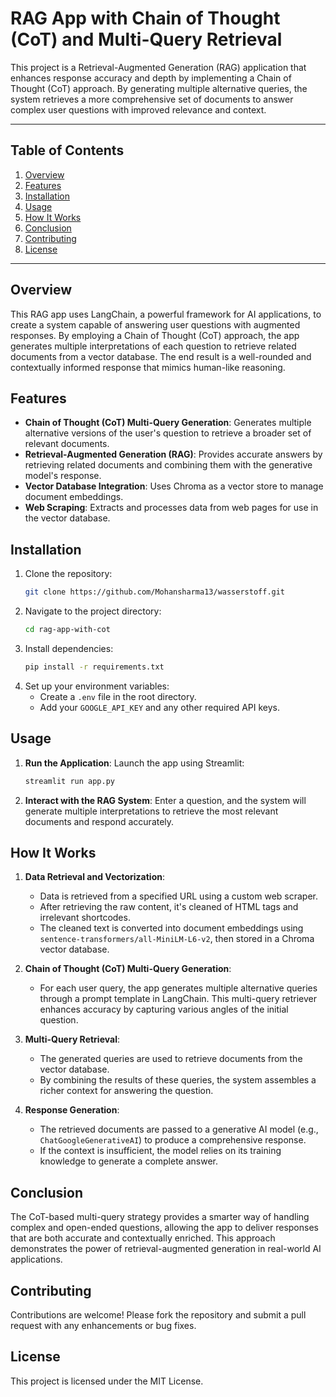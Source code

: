 # RAG App with Chain of Thought (CoT) and Multi-Query Retrieval

This project is a Retrieval-Augmented Generation (RAG) application that enhances response accuracy and depth by implementing a Chain of Thought (CoT) approach. By generating multiple alternative queries, the system retrieves a more comprehensive set of documents to answer complex user questions with improved relevance and context.

---

## Table of Contents
1. [Overview](#overview)
2. [Features](#features)
3. [Installation](#installation)
4. [Usage](#usage)
5. [How It Works](#how-it-works)
6. [Conclusion](#conclusion)
7. [Contributing](#contributing)
8. [License](#license)

---

## Overview

This RAG app uses LangChain, a powerful framework for AI applications, to create a system capable of answering user questions with augmented responses. By employing a Chain of Thought (CoT) approach, the app generates multiple interpretations of each question to retrieve related documents from a vector database. The end result is a well-rounded and contextually informed response that mimics human-like reasoning.

## Features

- **Chain of Thought (CoT) Multi-Query Generation**: Generates multiple alternative versions of the user's question to retrieve a broader set of relevant documents.
- **Retrieval-Augmented Generation (RAG)**: Provides accurate answers by retrieving related documents and combining them with the generative model's response.
- **Vector Database Integration**: Uses Chroma as a vector store to manage document embeddings.
- **Web Scraping**: Extracts and processes data from web pages for use in the vector database.

## Installation

1. Clone the repository:
    ```bash
    git clone https://github.com/Mohansharma13/wasserstoff.git
    ```
2. Navigate to the project directory:
    ```bash
    cd rag-app-with-cot
    ```
3. Install dependencies:
    ```bash
    pip install -r requirements.txt
    ```
4. Set up your environment variables:
    - Create a `.env` file in the root directory.
    - Add your `GOOGLE_API_KEY` and any other required API keys.

## Usage

1. **Run the Application**: Launch the app using Streamlit:
    ```bash
    streamlit run app.py
    ```
2. **Interact with the RAG System**: Enter a question, and the system will generate multiple interpretations to retrieve the most relevant documents and respond accurately.

## How It Works

1. **Data Retrieval and Vectorization**:
   - Data is retrieved from a specified URL using a custom web scraper.
   - After retrieving the raw content, it's cleaned of HTML tags and irrelevant shortcodes.
   - The cleaned text is converted into document embeddings using `sentence-transformers/all-MiniLM-L6-v2`, then stored in a Chroma vector database.

2. **Chain of Thought (CoT) Multi-Query Generation**:
   - For each user query, the app generates multiple alternative queries through a prompt template in LangChain. This multi-query retriever enhances accuracy by capturing various angles of the initial question.
   
3. **Multi-Query Retrieval**:
   - The generated queries are used to retrieve documents from the vector database.
   - By combining the results of these queries, the system assembles a richer context for answering the question.

4. **Response Generation**:
   - The retrieved documents are passed to a generative AI model (e.g., `ChatGoogleGenerativeAI`) to produce a comprehensive response.
   - If the context is insufficient, the model relies on its training knowledge to generate a complete answer.

## Conclusion

The CoT-based multi-query strategy provides a smarter way of handling complex and open-ended questions, allowing the app to deliver responses that are both accurate and contextually enriched. This approach demonstrates the power of retrieval-augmented generation in real-world AI applications.

## Contributing

Contributions are welcome! Please fork the repository and submit a pull request with any enhancements or bug fixes.

## License

This project is licensed under the MIT License.
